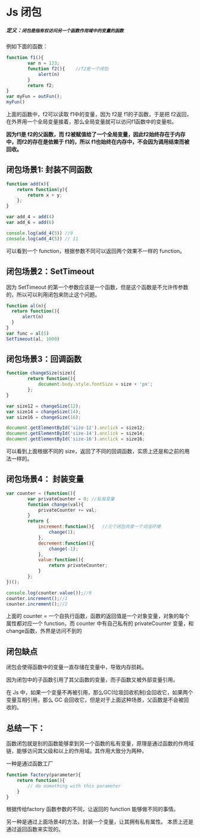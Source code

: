 # Js 闭包

##### 定义：`闭包是指有权访问另一个函数作用域中的变量的函数`

例如下面的函数：

```javascript
function f1(){
        var n = 123;
        function f2(){    //f2是一个闭包
            alert(n)
        }    
        return f2;
}
var myFun = outFun();
myFun()
```

上面的函数中，f2可以读取 f1中的变量，因为 f2是 f1的子函数，于是把 f2返回，在外界用一个全局变量接着，那么全局变量就可以访问f1函数中的变量啦。

**因为f1是 f2的父函数，而 f2被赋值给了一个全局变量，因此f2始终存在于内存中，而f2的存在是依赖于 f1的，所以 f1也始终在内存中，不会因为调用结束而被回收。**



##  闭包场景1: 封装不同函数

```javascript
function add(x){
    return function(y){
        return x + y;
    };
}

var add_4 = add(4)
var add_6 = add(6)

console.log(add_4(5)) //9
console.log(add_4(5)) // 11
```

可以看到一个 function，根据参数不同可以返回两个效果不一样的 function。



## 闭包场景2：SetTimeout

因为 SetTimeout 的第一个参数应该是一个函数，但是这个函数是不允许传参数的，所以可以利用闭包来防止这个问题。

```javascript
function al(n){
  return function(){
      alert(n)
  }
}
var func = al(5)
SetTimeout(al, 1000)
```



## 闭包场景3：回调函数

```javascript
function changeSize(size){
        return function(){
            document.body.style.fontSize = size + 'px';
        };
}

var size12 = changeSize(12);
var size14 = changeSize(14);
var size16 = changeSize(16);

document.getElementById('size-12').onclick = size12;
document.getElementById('size-14').onclick = size14;
document.getElementById('size-16').onclick = size16;
```

可以看到上面根据不同的 size，返回了不同的回调函数，实质上还是和之前的用法一样的。



## 闭包场景4： 封装变量

```javascript
var counter = (function(){
        var privateCounter = 0; //私有变量
        function change(val){
            privateCounter += val;
        }
        return {
            increment:function(){   //三个闭包共享一个词法环境
                change(1);
            },
            decrement:function(){
                change(-1);
            },
            value:function(){
                return privateCounter;
            }
        };
})();

console.log(counter.value());//0
counter.increment();//1
counter.increment();//2
```

上面的 counter = 一个自执行函数，函数的返回值是一个对象变量，对象的每个属性都对应一个 function，而 counter 中有自己私有的 privateCounter 变量，和change函数，外界是访问不到的



## 闭包缺点

闭包会使得函数中的变量一直存储在变量中，导致内存损耗。

因为闭包中的子函数引用了其父函数的变量，而子函数又被外部变量引用。

在 Js 中，如果一个变量不再被引用，那么GC(垃圾回收机制)会回收它，如果两个变量互相引用，那么 GC 会回收它，但是对于上面这种场景，父函数是不会被回收的。



## 总结一下：

函数闭包就是别的函数能够拿到另一个函数的私有变量，原理是通过函数的作用域链，能够访问其父级和以上的作用域。其作用大致分为两种，

一种是通过函数工厂

```javascript
function factory(parameter){
  	return function(){
        // do something with this parameter
    }
}
```

根据传给factory 函数参数的不同，让返回的 function 能够做不同的事情。



另一种是通过上面场景4的方法，封装一个变量，让其拥有私有属性。 本质上还是通过返回函数来实现的。